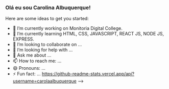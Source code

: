 ### Olá eu sou Carolina Albuquerque!

Here are some ideas to get you started:

- 🔭 I’m currently working on Monitoria Digital College.
- 🌱 I’m currently learning HTML, CSS, JAVASCRIPT, REACT JS, NODE JS, EXPRESS.
- 👯 I’m looking to collaborate on ...
- 🤔 I’m looking for help with ...
- 💬 Ask me about ...
- 📫 How to reach me: ...
- 😄 Pronouns: ...
- ⚡ Fun fact: ...
https://github-readme-stats.vercel.app/api?username=carolaalbuquerque
-->
